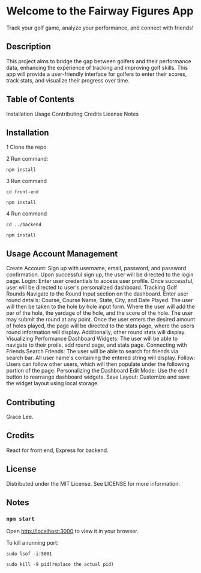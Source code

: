 # Welcome to the Fairway Figures App

Track your golf game, analyze your performance, and connect with friends!

## Description 
This project aims to bridge the gap between golfers and their performance data, enhancing the experience of tracking and improving golf skills. This app will provide a user-friendly interface for golfers to enter their scores, track stats, and visualize their progress over time.


## Table of Contents
  Installation
  Usage
  Contributing
  Credits
  License
  Notes

## Installation

1 Clone the repo

2 Run command:

    npm install
  
3 Run command

    cd front-end 

    npm install

4 Run command 

    cd ../backend 

    npm install


## Usage Account Management
Create Account: 
    Sign up with username, email, password, and password confirmation. Upon successful sign up, the user will be directed to the login page.
    Login: Enter user credentials to access user profile. Once successful, user will be directed to user's personalized dashboard.
Tracking Golf Rounds
    Navigate to the Round Input section on the dashboard.
    Enter user round details: Course, Course Name, State, City, and Date Played. The user will then be taken to the hole by hole input form. Where the user will add the par of the hole, the yardage of the hole, and the score of the hole. 
    The user may submit the round at any point. Once the user enters the desired amount of holes played, the page will be directed to the stats page, where the users round information will display. Additionally, other round stats will display. 
Visualizing Performance
    Dashboard Widgets: The user will be able to navigate to their proile, add round page, and stats page.
Connecting with Friends
    Search Friends: The user will be able to search for friends via search bar. All user name's containing the entered string will display. 
    Follow: Users can follow other users, which will then populate under the following portion of the page. 
Personalizing the Dashboard
    Edit Mode: Use the edit button to rearrange dashboard widgets.
  Save Layout: Customize and save the widget layout using local storage.

## Contributing 
Grace Lee.

## Credits 
React for front end, Express for backend. 

## License 
Distributed under the MIT License. See LICENSE for more information.

## Notes
### `npm start`

Open [http://localhost:3000](http://localhost:3000) to view it in your browser.

To kill a running port: 

    sudo lsof -i:5001

    sudo kill -9 pid(replace the actual pid)
